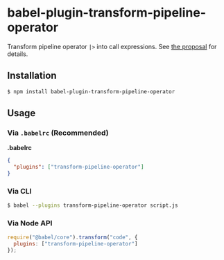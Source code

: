# babel-plugin-transform-pipeline-operator

Transform pipeline operator `|>` into call expressions. See [the proposal](https://github.com/tc39/proposal-pipeline-operator) for details.

## Installation

```sh
$ npm install babel-plugin-transform-pipeline-operator
```

## Usage

### Via `.babelrc` (Recommended)

**.babelrc**

```json
{
  "plugins": ["transform-pipeline-operator"]
}
```

### Via CLI

```sh
$ babel --plugins transform-pipeline-operator script.js
```

### Via Node API

```javascript
require("@babel/core").transform("code", {
  plugins: ["transform-pipeline-operator"]
});
```

